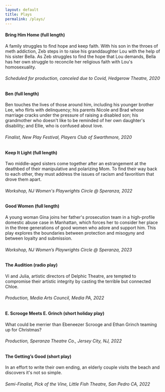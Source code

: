 ```yaml
---
layout: default
title: Plays
permalink: /plays/
---
```


#### Bring Him Home (full length)

A family struggles to find hope and keep faith.  With his son in the throes of meth addiction, Zeb steps in to raise his granddaughter Lou with the help of his sister Bella.  As Zeb struggles to find the hope that Lou demands, Bella has her own struggle to reconcile her religious faith with Lou's homosexuality.

###### Scheduled for production, canceled due to Covid, Hedgerow Theatre, 2020

#### Ben (full length)

Ben touches the lives of those around him, including his younger brother Lee, who flirts with delinquency; his parents Nicole and Brad whose marriage cracks under the pressure of raising a disabled son; his grandmother who doesn't like to be reminded of her own daughter's disability; and Ellie, who is confused about love.

###### Finalist, New Play Festival, Players Club of Swarthmore, 2020

#### Keep It Light (full length)

Two middle-aged sisters come together after an estrangement at the deathbed of their manipulative and polarizing Mom.  To find their way back to each other, they must address the issues of racism and favoritism that drove them apart. 

###### Workshop, NJ Women's Playwrights Circle @ Speranza, 2022

#### Good Women (full length)

A young woman Gina joins her father's prosecution team in a high-profile domestic abuse case in Manhattan, which forces her to consider her place in the three generations of good women who adore and support him.  This play explores the boundaries between protection and misogyny and between loyalty and submission. 

###### Workshop, NJ Women’s Playwrights Circle @ Speranza, 2023

#### The Audition (radio play)

Vi and Julia, artistic directors of Delphic Theatre, are tempted to compromise their artistic integrity by casting the terrible but connected Chloe.

###### Production, Media Arts Council, Media PA, 2022

#### E. Scrooge Meets E. Grinch (short holiday play)

What could be merrier than Ebeneezer Scrooge and Ethan Grinch teaming up for Christmas?

###### Production, Speranza Theatre Co., Jersey City, NJ, 2022

#### The Getting’s Good (short play)

In an effort to write their own ending, an elderly couple visits the beach and discovers it's not so simple.

###### Semi-Finalist, Pick of the Vine, Little Fish Theatre, San Pedro CA, 2022

